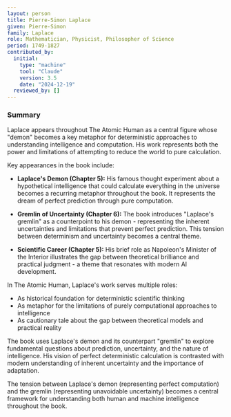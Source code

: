 ```yaml
---
layout: person
title: Pierre-Simon Laplace
given: Pierre-Simon
family: Laplace
role: Mathematician, Physicist, Philosopher of Science
period: 1749-1827
contributed_by:
  initial:
    type: "machine"
    tool: "Claude"
    version: 3.5
    date: "2024-12-19"
  reviewed_by: []
---
```


<div class="machine-commentary" markdown="1">

### Summary

Laplace appears throughout The Atomic Human as a central figure whose "demon" becomes a key metaphor for deterministic approaches to understanding intelligence and computation. His work represents both the power and limitations of attempting to reduce the world to pure calculation.

Key appearances in the book include:

- **Laplace's Demon (Chapter 5):** His famous thought experiment about a hypothetical intelligence that could calculate everything in the universe becomes a recurring metaphor throughout the book. It represents the dream of perfect prediction through pure computation.

- **Gremlin of Uncertainty (Chapter 6):** The book introduces "Laplace's gremlin" as a counterpoint to his demon - representing the inherent uncertainties and limitations that prevent perfect prediction. This tension between determinism and uncertainty becomes a central theme.

- **Scientific Career (Chapter 5):** His brief role as Napoleon's Minister of the Interior illustrates the gap between theoretical brilliance and practical judgment - a theme that resonates with modern AI development.

In The Atomic Human, Laplace's work serves multiple roles:
- As historical foundation for deterministic scientific thinking
- As metaphor for the limitations of purely computational approaches to intelligence
- As cautionary tale about the gap between theoretical models and practical reality

The book uses Laplace's demon and its counterpart "gremlin" to explore fundamental questions about prediction, uncertainty, and the nature of intelligence. His vision of perfect deterministic calculation is contrasted with modern understanding of inherent uncertainty and the importance of adaptation.

The tension between Laplace's demon (representing perfect computation) and the gremlin (representing unavoidable uncertainty) becomes a central framework for understanding both human and machine intelligence throughout the book.

</div>
